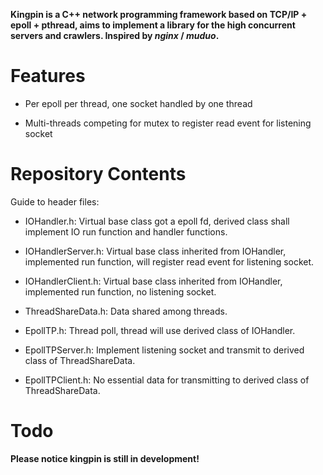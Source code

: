 **Kingpin is a C++ network programming framework based on TCP/IP + epoll + pthread, aims to implement a library for the high concurrent servers and crawlers. Inspired by *nginx* / *muduo*.**

# Features

* Per epoll per thread, one socket handled by one thread

* Multi-threads competing for mutex to register read event for listening socket

# Repository Contents

Guide to header files:

* IOHandler.h: Virtual base class got a epoll fd, derived class shall implement IO run function and handler functions.

* IOHandlerServer.h: Virtual base class inherited from IOHandler, implemented run function, will register read event for listening socket.

* IOHandlerClient.h: Virtual base class inherited from IOHandler, implemented run function, no listening socket.

* ThreadShareData.h: Data shared among threads.

* EpollTP.h: Thread poll, thread will use derived class of IOHandler.

* EpollTPServer.h: Implement listening socket and transmit to derived class of ThreadShareData.

* EpollTPClient.h: No essential data for transmitting to derived class of ThreadShareData.

# Todo

**Please notice kingpin is still in development!**
